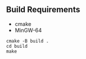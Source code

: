 Build Requirements
------------------

 - cmake
 - MinGW-64

```
cmake -B build .
cd build
make
```
